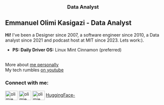 
<!--<a href="https://news.mit.edu/2022/new-world-learning-mit-ocw-emmanuel-kasigazi-1107"  target="_blank" > ![rect112z132](https://github.com/olimiemma/olimiemma/assets/98601170/109b1c04-65a9-4694-9f22-341253c2ec3f) </a> -->

<h3 align="center">  Data Analyst </h3>

## Emmanuel Olimi Kasigazi - Data Analyst

**Hi!** I've been a Designer since 2007, a software engineer since 2010, a Data analyst since 2021 and podcast host at MIT since 2023. Lets work:).


* **PS: Daily Driver OS:** Linux Mint Cinnamon (preferred)


 <br> More about <a href="https://linktr.ee/olimiemma">me personally</a> 
<br> My tech rumbles  <a href="https://youtu.be/8MTiHNtl3sg?si=lcH0BSc5S-y6HuaT">on youtube</a> 

<h3 align="left">Connect  with me:</h3>
<p align="left">

<a href="https://twitter.com/olimiemma" target="blank"><img align="center" src="https://raw.githubusercontent.com/rahuldkjain/github-profile-readme-generator/master/src/images/icons/Social/twitter.svg" alt="olimiemma" height="30" width="40" /></a>
<a href="https://linkedin.com/in/olimiemma" target="blank"><img align="center" src="https://raw.githubusercontent.com/rahuldkjain/github-profile-readme-generator/master/src/images/icons/Social/linked-in-alt.svg" alt="olimiemma" height="30" width="40" /></a>
<a href="https://fb.com/olimiemma" target="blank"><img align="center" src="https://raw.githubusercontent.com/rahuldkjain/github-profile-readme-generator/master/src/images/icons/Social/facebook.svg" alt="olimiemma" height="30" width="40" /></a>
 <a href="https://huggingface.co/olimiemma/">HuggingFace-</a> 
</p>
